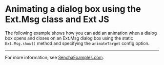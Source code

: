 # Animating a dialog box using the Ext.Msg class and Ext JS #

The following example shows how you can add an animation when a dialog box opens and closes on an Ext.Msg dialog box using the static `Ext.Msg.show()` method and specifying the `animateTarget` config option.

---

For more information, see [SenchaExamples.com](http://senchaexamples.com/2012/02/21/animating-a-dialog-box-using-the-ext-msg-class-and-ext-js/).